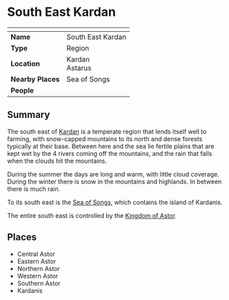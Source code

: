 # South East Kardan

| []() | |
| --- | --- |
| **Name** | South East Kardan |
| **Type** | Region |
| **Location** | Kardan<br />Astarus |
| **Nearby Places** | Sea of Songs |
| **People** | |

## Summary

The south east of [Kardan](README.md) is a temperate region that lends itself well to farming, with snow-capped mountains to its north and dense forests typically at their base. Between here and the sea lie fertile plains that are kept wet by the 4 rivers coming off the mountains, and the rain that falls when the clouds hit the mountains.

During the summer the days are long and warm, with little cloud coverage. During the winter there is snow in the mountains and highlands. In between there is much rain.

To its south east is the [Sea of Songs](../sea-of-songs.md), which contains the island of Kardanis.

The entire south east is controlled by the [Kingdom of Astor](../../civilisations/kingdom-of-astor/README.md).

## Places

- Central Astor
- Eastern Astor
- Northern Astor
- Western Astor
- Southern Astor
- Kardanis
